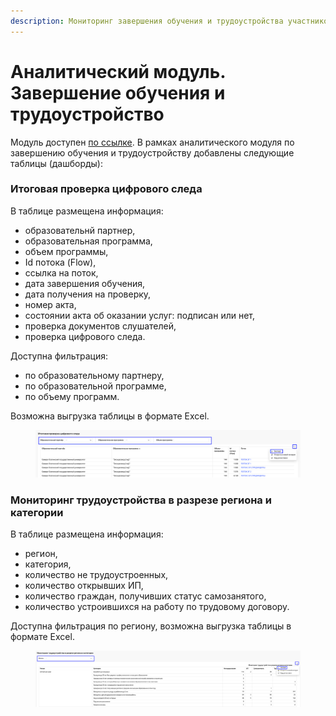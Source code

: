 ```yaml
---
description: Мониторинг завершения обучения и трудоустройства участников
---
```


# Аналитический модуль. Завершение обучения и трудоустройство

Модуль доступен [по ссылке](https://datalens.yandex/5vdtgl6d68ckw). В рамках аналитического модуля по завершению обучения и трудоустройству добавлены следующие таблицы (дашборды):

### Итоговая проверка цифрового следа

В таблице размещена информация:

* образовательнй партнер,&#x20;
* образовательная программа,&#x20;
* объем программы,&#x20;
* Id потока (Flow),&#x20;
* ссылка на поток,&#x20;
* дата завершения обучения,&#x20;
* дата получения на проверку,&#x20;
* номер акта,&#x20;
* состоянии акта об оказании услуг: подписан или нет,&#x20;
* проверка документов слушателей,&#x20;
* проверка цифрового следа.

Доступна фильтрация:&#x20;

* по образовательному партнеру,&#x20;
* по образовательной программе,
* по объему программ.

Возможна выгрузка таблицы в формате Excel.

<figure><img src="../.gitbook/assets/image (21).png" alt=""><figcaption></figcaption></figure>

### Мониторинг трудоустройства в разрезе региона и категории

В таблице размещена информация:

* регион,&#x20;
* категория,&#x20;
* количество не трудоустроенных,
* &#x20;количество открывших ИП,&#x20;
* количество граждан, получивших статус самозанятого,&#x20;
* количество устроившихся на работу по трудовому договору.

Доступна фильтрация по региону, возможна выгрузка таблицы в формате Excel.

<figure><img src="../.gitbook/assets/image (5).png" alt=""><figcaption></figcaption></figure>
